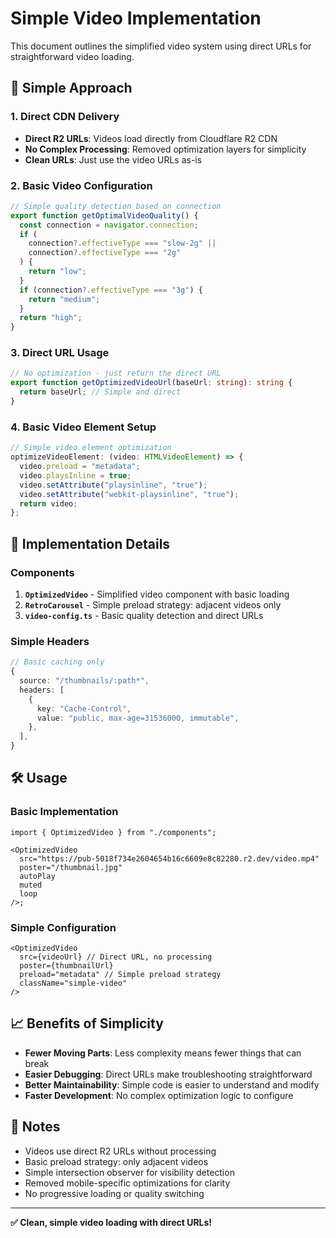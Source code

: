 # Simple Video Implementation

This document outlines the simplified video system using direct URLs for straightforward video loading.

## 🎯 Simple Approach

### 1. **Direct CDN Delivery**

- **Direct R2 URLs**: Videos load directly from Cloudflare R2 CDN
- **No Complex Processing**: Removed optimization layers for simplicity
- **Clean URLs**: Just use the video URLs as-is

### 2. **Basic Video Configuration**

```typescript
// Simple quality detection based on connection
export function getOptimalVideoQuality() {
  const connection = navigator.connection;
  if (
    connection?.effectiveType === "slow-2g" ||
    connection?.effectiveType === "2g"
  ) {
    return "low";
  }
  if (connection?.effectiveType === "3g") {
    return "medium";
  }
  return "high";
}
```

### 3. **Direct URL Usage**

```typescript
// No optimization - just return the direct URL
export function getOptimizedVideoUrl(baseUrl: string): string {
  return baseUrl; // Simple and direct
}
```

### 4. **Basic Video Element Setup**

```typescript
// Simple video element optimization
optimizeVideoElement: (video: HTMLVideoElement) => {
  video.preload = "metadata";
  video.playsInline = true;
  video.setAttribute("playsinline", "true");
  video.setAttribute("webkit-playsinline", "true");
  return video;
};
```

## 🔧 Implementation Details

### Components

1. **`OptimizedVideo`** - Simplified video component with basic loading
2. **`RetroCarousel`** - Simple preload strategy: adjacent videos only
3. **`video-config.ts`** - Basic quality detection and direct URLs

### Simple Headers

```typescript
// Basic caching only
{
  source: "/thumbnails/:path*",
  headers: [
    {
      key: "Cache-Control",
      value: "public, max-age=31536000, immutable",
    },
  ],
}
```

## 🛠 Usage

### Basic Implementation

```tsx
import { OptimizedVideo } from "./components";

<OptimizedVideo
  src="https://pub-5018f734e2604654b16c6609e8c82280.r2.dev/video.mp4"
  poster="/thumbnail.jpg"
  autoPlay
  muted
  loop
/>;
```

### Simple Configuration

```tsx
<OptimizedVideo
  src={videoUrl} // Direct URL, no processing
  poster={thumbnailUrl}
  preload="metadata" // Simple preload strategy
  className="simple-video"
/>
```

## 📈 Benefits of Simplicity

- **Fewer Moving Parts**: Less complexity means fewer things that can break
- **Easier Debugging**: Direct URLs make troubleshooting straightforward
- **Better Maintainability**: Simple code is easier to understand and modify
- **Faster Development**: No complex optimization logic to configure

## 🚨 Notes

- Videos use direct R2 URLs without processing
- Basic preload strategy: only adjacent videos
- Simple intersection observer for visibility detection
- Removed mobile-specific optimizations for clarity
- No progressive loading or quality switching

---

**✅ Clean, simple video loading with direct URLs!**

